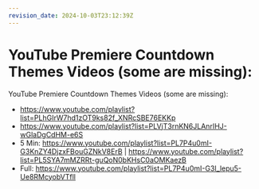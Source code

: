 ```yaml
---
revision_date: 2024-10-03T23:12:39Z
---
```

# YouTube Premiere Countdown Themes Videos (some are missing):
YouTube Premiere Countdown Themes Videos (some are missing):
* https://www.youtube.com/playlist?list=PLhGIrW7hd1zOT9ks82f_XNRcSBE76EKKp
* https://www.youtube.com/playlist?list=PLVjT3rnKN6JLAnrIHJ-wGlaDgCdHM-e6S
* 5 Min: https://www.youtube.com/playlist?list=PL7P4u0mI-G3KnZY4DjzxFBouGZNkV8ErB | https://www.youtube.com/playlist?list=PL5SYA7mMZRRt-guQoN0bKHsC0aOMKaezB
* Full: https://www.youtube.com/playlist?list=PL7P4u0mI-G3I_lepu5-Ue8RMcyobVTfll